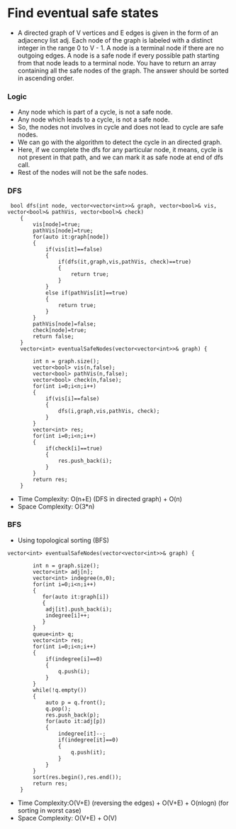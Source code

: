 # Find eventual safe states
- A directed graph of V vertices and E edges is given in the form of an adjacency list adj. Each node of the graph is labeled with a distinct integer in the range 0 to V - 1. A node is a terminal node if there are no outgoing edges. A node is a safe node if every possible path starting from that node leads to a terminal node. You have to return an array containing all the safe nodes of the graph. The answer should be sorted in ascending order.

### Logic
- Any node which is part of a cycle, is not a safe node.
- Any node which leads to a cycle, is not a safe node.
- So, the nodes not involves in cycle and does not lead to cycle are safe nodes.
- We can go with the algorithm to detect the cycle in an directed graph.
- Here, if we complete the dfs for any particular node, it means, cycle is not present in that path, and we can mark it as safe node at end of dfs call.
- Rest of the nodes will not be the safe nodes.

### DFS
```
 bool dfs(int node, vector<vector<int>>& graph, vector<bool>& vis, vector<bool>& pathVis, vector<bool>& check)
    {
        vis[node]=true;
        pathVis[node]=true;
        for(auto it:graph[node])
        {
            if(vis[it]==false)
            {
                if(dfs(it,graph,vis,pathVis, check)==true)
                {
                    return true;
                }
            }
            else if(pathVis[it]==true)
            {
                return true;
            }
        }
        pathVis[node]=false;
        check[node]=true;
        return false;
    }
    vector<int> eventualSafeNodes(vector<vector<int>>& graph) {
        
        int n = graph.size();
        vector<bool> vis(n,false);
        vector<bool> pathVis(n,false);
        vector<bool> check(n,false);
        for(int i=0;i<n;i++)
        {
            if(vis[i]==false)
            {
                dfs(i,graph,vis,pathVis, check);
            }
        }
        vector<int> res;
        for(int i=0;i<n;i++)
        {
            if(check[i]==true)
            {
                res.push_back(i);
            }
        }
        return res;
    }
```
- Time Complexity: O(n+E) (DFS in directed graph) + O(n)
- Space Complexity: O(3*n)

### BFS
- Using topological sorting (BFS)
```
vector<int> eventualSafeNodes(vector<vector<int>>& graph) {
        
        int n = graph.size();
        vector<int> adj[n];
        vector<int> indegree(n,0);
        for(int i=0;i<n;i++)
        {
           for(auto it:graph[i])
           {
            adj[it].push_back(i);
            indegree[i]++;
           }
        }
        queue<int> q;
        vector<int> res;
        for(int i=0;i<n;i++)
        {
            if(indegree[i]==0)
            {
                q.push(i);
            }
        }
        while(!q.empty())
        {
            auto p = q.front();
            q.pop();
            res.push_back(p);
            for(auto it:adj[p])
            {
                indegree[it]--;
                if(indegree[it]==0)
                {
                    q.push(it);
                }
            }
        }
        sort(res.begin(),res.end());
        return res;
    }
```
- Time Complexity:O(V+E) (reversing the edges) +  O(V+E) + O(nlogn) (for sorting in worst case)
- Space Complexity: O(V+E) + O(V)